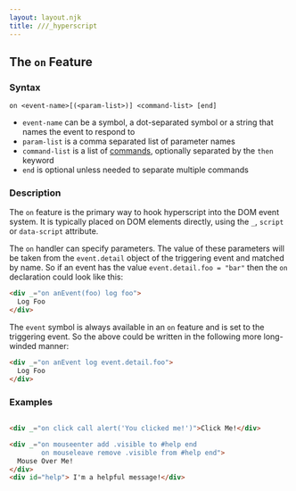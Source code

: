 ```yaml
---
layout: layout.njk
title: ///_hyperscript
---
```


## The `on` Feature

### Syntax

`on <event-name>[(<param-list>)] <command-list> [end]`

* `event-name` can be a symbol, a dot-separated symbol or a string that names the event to respond to
* `param-list` is a comma separated list of parameter names
* `command-list` is a list of [commands](/docs#commands), optionally separated by the `then` keyword
* `end` is optional unless needed to separate multiple commands

### Description

The `on` feature is the primary way to hook hyperscript into the DOM event system.  It is typically placed on
DOM elements directly, using the `_`, `script` or `data-script` attribute.

The `on` handler can specify parameters.  The value of these parameters will be taken from the `event.detail` object of
the triggering event and matched by name.  So if an event has the value `event.detail.foo = "bar"` then the `on` declaration
could look like this:

```html
<div _="on anEvent(foo) log foo">
  Log Foo
</div>
```

The `event` symbol is always available in an `on` feature and is set to the triggering event.  So the above could
be written in the following more long-winded manner:

```html
<div _="on anEvent log event.detail.foo">
  Log Foo
</div>
```

### Examples

```html

<div _="on click call alert('You clicked me!')">Click Me!</div>

<div _="on mouseenter add .visible to #help end
        on mouseleave remove .visible from #help end">
  Mouse Over Me!
</div>
<div id="help"> I'm a helpful message!</div>

```

